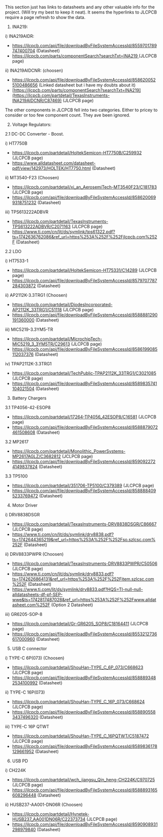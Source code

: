 This section just has links to datasheets and any other valuable info for the project. (Will try my best to keep it neat). It seems the hyperlinks to JLCPCB require a page refresh to show the data. 

1. INA219:
   
i) INA219AIDR:
 - https://jlcpcb.com/api/file/downloadByFileSystemAccessId/8559701789747400704 (Datasheet)
 - [https://jlcpcb.com/parts/componentSearch?searchTxt=INA219 ](https://jlcpcb.com/partdetail/TexasInstruments-INA219AIDR/C138706)(JLCPCB page)
   
ii) INA219AIDCNR: (choosen)
- https://jlcpcb.com/api/file/downloadByFileSystemAccessId/8586200525100486656 (Linked datasheet but i have my doubts about it)
- [https://jlcpcb.com/parts/componentSearch?searchTxt=INA219](https://jlcpcb.com/partdetail/TexasInstruments-INA219AIDCNR/C87469) (JLCPCB page)
  
The other components in JLCPCB fell into two categories. Either to pricey to consider or too few component count. They ave been ignored.

2. Voltage Regulators:
   
2.1 DC-DC Converter - Boost.

i) HT7750B 
   - https://jlcpcb.com/partdetail/HoltekSemicon-HT7750B/C259932 (JLCPCB page)
   - https://www.alldatasheet.com/datasheet-pdf/view/142973/HOLTEK/HT7750.html (Datasheet)

ii) MT3540-F23 (Choosen)
   - https://jlcpcb.com/partdetail/xi_an_AerosemiTech-MT3540F23/C181783 (JLCPCB page)
   - https://jlcpcb.com/api/file/downloadByFileSystemAccessId/8586200699318751232 (Datasheet)

iii) TPS613222ADBVR
   - https://jlcpcb.com/partdetail/TexasInstruments-TPS613222ADBVR/C2071163 (JLCPCB page)
   - https://www.ti.com/cn/lit/ds/symlink/tps61322.pdf?ts=1742636762086&ref_url=https%253A%252F%252Fjlcpcb.com%252F (Datasheet)

2.2 LDO 

i) HT7533-1
   - https://jlcpcb.com/partdetail/HoltekSemicon-HT75331/C14289 (JLCPCB page)
   - https://jlcpcb.com/api/file/downloadByFileSystemAccessId/8579707787284303872 (Datasheet)
   
ii) AP2112K-3.3TRG1 (Choosen)
   - https://jlcpcb.com/partdetail/DiodesIncorporated-AP2112K_33TRG1/C51118 (JLCPCB page)
   - https://jlcpcb.com/api/file/downloadByFileSystemAccessId/8588881290191360000 (Datasheet)

iii) MIC5219-3.3YM5-TR
   - https://jlcpcb.com/partdetail/MicrochipTech-MIC5219_3_3YM5TR/C29613 (JLCPCB page)
   - https://jlcpcb.com/api/file/downloadByFileSystemAccessId/8586199085112037376 (Datasheet)

iv) TPAP2112K-3.3TRG1
   - https://jlcpcb.com/partdetail/TechPublic-TPAP2112K_33TRG1/C3021085 (JLCPCB page)
   - https://jlcpcb.com/api/file/downloadByFileSystemAccessId/8589835741104021504 (Datasheet)


3. Battery Chargers

3.1 TP4056-42-ESOP8
   - https://jlcpcb.com/partdetail/17264-TP4056_42ESOP8/C16581 (JLCPCB page)
   - https://jlcpcb.com/api/file/downloadByFileSystemAccessId/8588879072461508608 (Datasheet)

3.2 MP2617
   - https://jlcpcb.com/partdetail/Monolithic_PowerSystems-MP2617AGLZ/C3682812 (JCLPCB page)
   - https://jlcpcb.com/api/file/downloadByFileSystemAccessId/8590922724149837824 (Datasheet)

3.3 TP5100
   - https://jlcpcb.com/partdetail/351706-TP5100/C379389 (JLCPCB page)
   - https://jlcpcb.com/api/file/downloadByFileSystemAccessId/8588884095233769472 (Datasheet)

4. Motor Driver

i) DRV8838DSGR
   - https://jlcpcb.com/partdetail/TexasInstruments-DRV8838DSGR/C86667 (JLCPCB page)
   - https://www.ti.com/cn/lit/ds/symlink/drv8838.pdf?ts=1742644365219&ref_url=https%253A%252F%252Fso.szlcsc.com%252F (Datasheet)

ii) DRV8833PWPR (Choosen)
   - https://jlcpcb.com/partdetail/TexasInstruments-DRV8833PWPR/C50506 (JLCPCB page)
   - https://www.ti.com/cn/lit/ds/symlink/drv8833.pdf?ts=1742626864131&ref_url=https%253A%252F%252Fitem.szlcsc.com%252F (Datasheet)
   - https://www.ti.com/lit/ds/symlink/drv8833.pdf?HQS=TI-null-null-alldatasheets-df-pf-SEP-wwe&ts=1742817487028&ref_url=https%253A%252F%252Fwww.alldatasheet.com%252F (Option 2 Datasheet)

iii) GR6205-SOP-8
   - https://jlcpcb.com/partdetail/Gr-GR6205_SOP8/C18164411 (JLCPCB page)
   - https://jlcpcb.com/api/file/downloadByFileSystemAccessId/8553212736617000960 (Datasheet)
   
5. USB C connector
   
i) TYPE-C 6P(073) (Choosen)
   - https://jlcpcb.com/partdetail/ShouHan-TYPE_C_6P_073/C668623 (JLCPCB page)
   - https://jlcpcb.com/api/file/downloadByFileSystemAccessId/8588893482534100992 (Datasheet)

ii) TYPE-C 16P(073)
   - https://jlcpcb.com/partdetail/ShouHan-TYPE_C_16P_073/C668624 (JLCPCB page)
   - https://jlcpcb.com/api/file/downloadByFileSystemAccessId/8588905583437496320 (Datasheet)

iii) TYPE-C 16P QTWT
   - https://jlcpcb.com/partdetail/ShouHan-TYPE_C_16PQTWT/C5187472 (JLCPCB page)
   - https://jlcpcb.com/api/file/downloadByFileSystemAccessId/8589836178129661952 (Datasheet)
     
6. USB PD

i) CH224K
   - https://jlcpcb.com/partdetail/wch_jiangsu_Qin_heng-CH224K/C970725 (JLCPCB page)
   - https://jlcpcb.com/api/file/downloadByFileSystemAccessId/8588893165608296448 (Datasheet)

ii) HUSB237-AA001-DN06R (Choosen)
   - https://jlcpcb.com/partdetail/Hynetek-HUSB237_AA001DN06R/C22373734 (JLCPCB page)
   - https://jlcpcb.com/api/file/downloadByFileSystemAccessId/8590908931298979840 (Datasheet)
